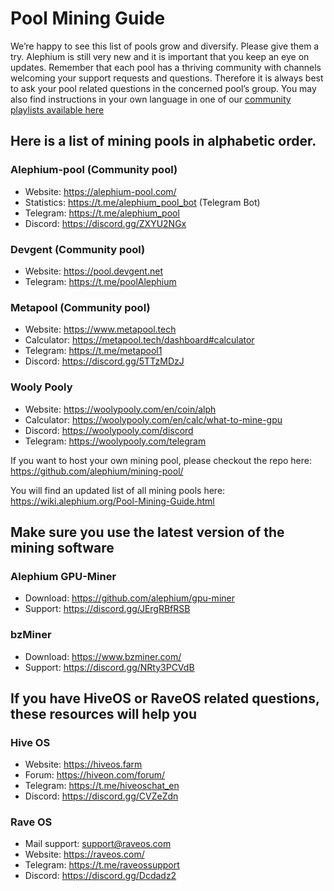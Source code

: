 # Pool Mining Guide

We’re happy to see this list of pools grow and diversify. Please give them a try. Alephium is still very new and it is important that you keep an eye on updates. Remember that each pool has a thriving community with channels welcoming your support requests and questions. Therefore it is always best to ask your pool related questions in the concerned pool’s group. You may also find instructions in your own language in one of our [community playlists available here](https://www.youtube.com/channel/UCIX9Eww2Kch7sc0E6gCmEdg/playlists)

## Here is a list of mining pools in alphabetic order.

### Alephium-pool (Community pool)
- Website: https://alephium-pool.com/
- Statistics: https://t.me/alephium_pool_bot (Telegram Bot)
- Telegram: https://t.me/alephium_pool
- Discord: https://discord.gg/ZXYU2NGx

### Devgent (Community pool)
- Website: https://pool.devgent.net
- Telegram: https://t.me/poolAlephium

### Metapool (Community pool)
- Website: https://www.metapool.tech
- Calculator: https://metapool.tech/dashboard#calculator
- Telegram: https://t.me/metapool1
- Discord: https://discord.gg/5TTzMDzJ

### Wooly Pooly
- Website: https://woolypooly.com/en/coin/alph
- Calculator: https://woolypooly.com/en/calc/what-to-mine-gpu
- Discord: https://woolypooly.com/discord
- Telegram: https://woolypooly.com/telegram

If you want to host your own mining pool, please checkout the repo here: https://github.com/alephium/mining-pool/

You will find an updated list of all mining pools here: https://wiki.alephium.org/Pool-Mining-Guide.html

## Make sure you use the latest version of the mining software

### Alephium GPU-Miner
- Download: https://github.com/alephium/gpu-miner
- Support: https://discord.gg/JErgRBfRSB

### bzMiner
- Download: https://www.bzminer.com/
- Support: https://discord.gg/NRty3PCVdB

## If you have HiveOS or RaveOS related questions, these resources will help you

### Hive OS
- Website: https://hiveos.farm
- Forum: https://hiveon.com/forum/
- Telegram: https://t.me/hiveoschat_en
- Discord: https://discord.gg/CVZeZdn

### Rave OS
- Mail support: support@raveos.com
- Website: https://raveos.com/
- Telegram: https://t.me/raveossupport
- Discord: https://discord.gg/Dcdadz2
